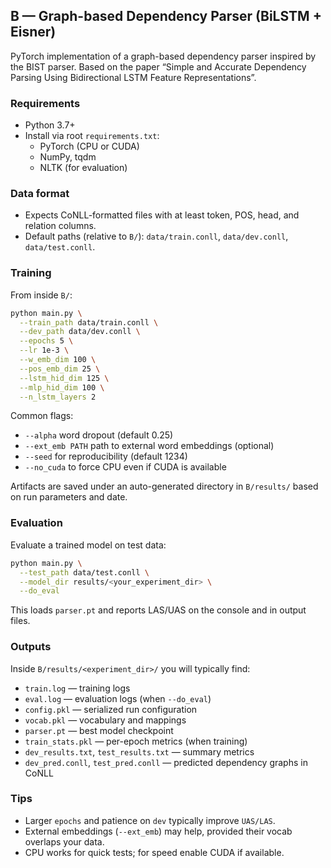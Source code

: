 ## B — Graph-based Dependency Parser (BiLSTM + Eisner)

PyTorch implementation of a graph-based dependency parser inspired by the BIST parser.
Based on the paper “Simple and Accurate Dependency Parsing Using Bidirectional LSTM Feature Representations”.

### Requirements
- Python 3.7+
- Install via root `requirements.txt`:
  - PyTorch (CPU or CUDA)
  - NumPy, tqdm
  - NLTK (for evaluation)

### Data format
- Expects CoNLL-formatted files with at least token, POS, head, and relation columns.
- Default paths (relative to `B/`): `data/train.conll`, `data/dev.conll`, `data/test.conll`.

### Training
From inside `B/`:

```bash
python main.py \
  --train_path data/train.conll \
  --dev_path data/dev.conll \
  --epochs 5 \
  --lr 1e-3 \
  --w_emb_dim 100 \
  --pos_emb_dim 25 \
  --lstm_hid_dim 125 \
  --mlp_hid_dim 100 \
  --n_lstm_layers 2
```

Common flags:
- `--alpha` word dropout (default 0.25)
- `--ext_emb PATH` path to external word embeddings (optional)
- `--seed` for reproducibility (default 1234)
- `--no_cuda` to force CPU even if CUDA is available

Artifacts are saved under an auto-generated directory in `B/results/` based on run parameters and date.

### Evaluation
Evaluate a trained model on test data:

```bash
python main.py \
  --test_path data/test.conll \
  --model_dir results/<your_experiment_dir> \
  --do_eval
```

This loads `parser.pt` and reports LAS/UAS on the console and in output files.

### Outputs
Inside `B/results/<experiment_dir>/` you will typically find:
- `train.log` — training logs
- `eval.log` — evaluation logs (when `--do_eval`)
- `config.pkl` — serialized run configuration
- `vocab.pkl` — vocabulary and mappings
- `parser.pt` — best model checkpoint
- `train_stats.pkl` — per-epoch metrics (when training)
- `dev_results.txt`, `test_results.txt` — summary metrics
- `dev_pred.conll`, `test_pred.conll` — predicted dependency graphs in CoNLL

### Tips
- Larger `epochs` and patience on `dev` typically improve `UAS/LAS`.
- External embeddings (`--ext_emb`) may help, provided their vocab overlaps your data.
- CPU works for quick tests; for speed enable CUDA if available.
